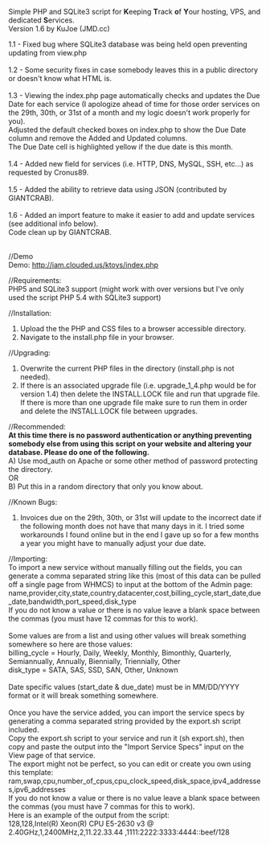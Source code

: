 Simple PHP and SQLite3 script for **K**eeping **T**rack **o**f **Y**our hosting, VPS, and dedicated **S**ervices.<br />
Version 1.6 by KuJoe (JMD.cc)<br />

1.1 - Fixed bug where SQLite3 database was being held open preventing updating from view.php<br />
<br />
1.2 - Some security fixes in case somebody leaves this in a public directory or doesn't know what HTML is.<br />
<br />
1.3 - Viewing the index.php page automatically checks and updates the Due Date for each service (I apologize ahead of time for those order services on the 29th, 30th, or 31st of a month and my logic doesn't work properly for you).<br />
      Adjusted the default checked boxes on index.php to show the Due Date column and remove the Added and Updated columns.<br />
	  The Due Date cell is highlighted yellow if the due date is this month.<br />
<br />
1.4 - Added new field for services (i.e. HTTP, DNS, MySQL, SSH, etc...) as requested by Cronus89.<br />
<br />
1.5 - Added the ability to retrieve data using JSON (contributed by GIANTCRAB).<br />
<br />
1.6 - Added an import feature to make it easier to add and update services (see additional info below).<br />
      Code clean up by GIANTCRAB.<br />
<br />

//Demo<br />
Demo: http://iam.clouded.us/ktoys/index.php

//Requirements:<br />
PHP5 and SQLite3 support (might work with over versions but I've only used the script PHP 5.4 with SQLite3 support)

//Installation:<br />
1) Upload the the PHP and CSS files to a browser accessible directory.<br />
2) Navigate to the install.php file in your browser.

//Upgrading:<br />
1) Overwrite the current PHP files in the directory (install.php is not needed).
2) If there is an associated upgrade file (i.e. upgrade_1_4.php would be for version 1.4) then delete the INSTALL.LOCK file and run that upgrade file. If there is more than one upgrade file make sure to run them in order and delete the INSTALL.LOCK file between upgrades.

//Recommended:<br />
******At this time there is no password authentication or anything preventing somebody else from using this script on your website and altering your database. Please do one of the following.******<br />
A) Use mod_auth on Apache or some other method of password protecting the directory.<br />
OR<br />
B) Put this in a random directory that only you know about.

//Known Bugs:<br />
1) Invoices due on the 29th, 30th, or 31st will update to the incorrect date if the following month does not have that many days in it. I tried some workarounds I found online but in the end I gave up so for a few months a year you might have to manually adjust your due date.

//Importing:<br />
To import a new service without manually filling out the fields, you can generate a comma separated string like this (most of this data can be pulled off a single page from WHMCS) to input at the bottom of the Admin page:<br />
name,provider,city,state,country,datacenter,cost,billing_cycle,start_date,due_date,bandwidth,port_speed,disk_type<br />
If you do not know a value or there is no value leave a blank space between the commas (you must have 12 commas for this to work).<br /><br />
Some values are from a list and using other values will break something somewhere so here are those values:<br />
billing_cycle = Hourly, Daily, Weekly, Monthly, Bimonthly, Quarterly, Semiannually, Annually, Biennially, Triennially, Other<br />
disk_type = SATA, SAS, SSD, SAN, Other, Unknown<br /><br />
Date specific values (start_date & due_date) must be in MM/DD/YYYY format or it will break something somewhere.<br />
<br />
Once you have the service added, you can import the service specs by generating a comma separated string provided by the export.sh script included.<br />
Copy the export.sh script to your service and run it (sh export.sh), then copy and paste the output into the "Import Service Specs" input on the View page of that service.<br />
The export might not be perfect, so you can edit or create you own using this template:<br />
ram,swap,cpu,number_of_cpus,cpu_clock_speed,disk_space,ipv4_addresses,ipv6_addresses<br />
If you do not know a value or there is no value leave a blank space between the commas (you must have 7 commas for this to work).<br />
Here is an example of the output from the script:<br />
128,128,Intel(R) Xeon(R) CPU E5-2630 v3 @ 2.40GHz,1,2400MHz,2,11.22.33.44 ,1111:2222:3333:4444::beef/128